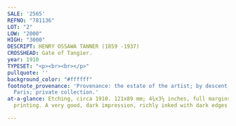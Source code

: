 ```yaml
---
SALE: '2565'
REFNO: "781136"
LOT: "2"
LOW: "2000"
HIGH: "3000"
DESCRIPT: HENRY OSSAWA TANNER (1859 -1937)
CROSSHEAD: Gate of Tangier.
year: 1910
TYPESET: "<p><br><br></p>"
pullquote: ''
background_color: "#ffffff"
footnote_provenance: 'Provenance: the estate of the artist; by descent, private collection,
  Paris; private collection.'
at-a-glance: Etching, circa 1910. 121x89 mm; 4¾x3½ inches, full margins. A posthumous
  printing. A very good, dark impression, richly inked with dark edges.

---
```

